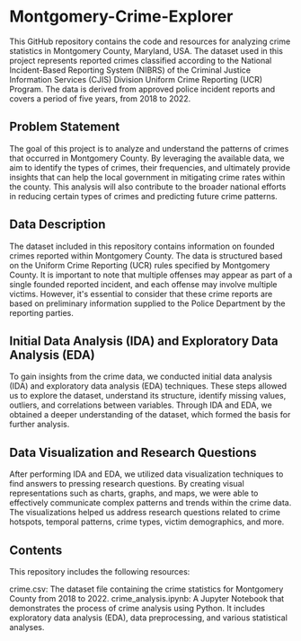 # Montgomery-Crime-Explorer

This GitHub repository contains the code and resources for analyzing crime statistics in Montgomery County, Maryland, USA. The dataset used in this project represents reported crimes classified according to the National Incident-Based Reporting System (NIBRS) of the Criminal Justice Information Services (CJIS) Division Uniform Crime Reporting (UCR) Program. The data is derived from approved police incident reports and covers a period of five years, from 2018 to 2022.

## Problem Statement
The goal of this project is to analyze and understand the patterns of crimes that occurred in Montgomery County. By leveraging the available data, we aim to identify the types of crimes, their frequencies, and ultimately provide insights that can help the local government in mitigating crime rates within the county. This analysis will also contribute to the broader national efforts in reducing certain types of crimes and predicting future crime patterns.

## Data Description
The dataset included in this repository contains information on founded crimes reported within Montgomery County. The data is structured based on the Uniform Crime Reporting (UCR) rules specified by Montgomery County. It is important to note that multiple offenses may appear as part of a single founded reported incident, and each offense may involve multiple victims. However, it's essential to consider that these crime reports are based on preliminary information supplied to the Police Department by the reporting parties.

## Initial Data Analysis (IDA) and Exploratory Data Analysis (EDA)
To gain insights from the crime data, we conducted initial data analysis (IDA) and exploratory data analysis (EDA) techniques. These steps allowed us to explore the dataset, understand its structure, identify missing values, outliers, and correlations between variables. Through IDA and EDA, we obtained a deeper understanding of the dataset, which formed the basis for further analysis.

## Data Visualization and Research Questions
After performing IDA and EDA, we utilized data visualization techniques to find answers to pressing research questions. By creating visual representations such as charts, graphs, and maps, we were able to effectively communicate complex patterns and trends within the crime data. The visualizations helped us address research questions related to crime hotspots, temporal patterns, crime types, victim demographics, and more.

## Contents
This repository includes the following resources:

crime.csv: The dataset file containing the crime statistics for Montgomery County from 2018 to 2022.
crime_analysis.ipynb: A Jupyter Notebook that demonstrates the process of crime analysis using Python. It includes exploratory data analysis (EDA), data preprocessing, and various statistical analyses.
